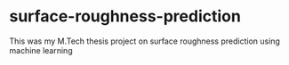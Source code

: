 # surface-roughness-prediction
This was my M.Tech thesis project on surface roughness prediction using machine learning 
